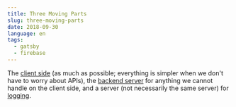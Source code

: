 ```yaml
---
title: Three Moving Parts
slug: three-moving-parts
date: 2018-09-30
language: en
tags:
  - gatsby
  - firebase
---
```


The [client side](/pure-javascript-html) (as much as possible; everything is simpler when we don't have to worry about APIs), the [backend server](/backend-server) for anything we cannot handle on the client side, and a server (not necessarily the same server) for [logging](/logging-user-interactions).

